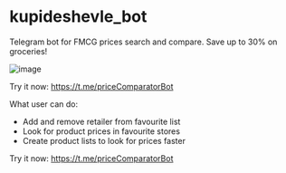 # kupideshevle_bot
Telegram bot for FMCG prices search and compare. Save up to 30% on groceries!

![image](https://github.com/igorgrichanov/kupideshevle_bot/assets/87312919/8e78c7ba-2587-4c7c-a079-1f184e65f018)

Try it now: https://t.me/priceComparatorBot



What user can do:
- Add and remove retailer from favourite list
- Look for product prices in favourite stores
- Create product lists to look for prices faster

Try it now: https://t.me/priceComparatorBot
